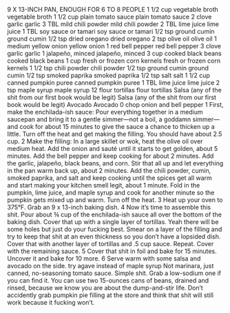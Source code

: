 <?xml version="1.0" encoding="UTF-8"?>
<!DOCTYPE gourmetDoc>
<gourmetDoc>
	<recipe id="196">
		<title>ENCHILADA-ISH SAUCE</title>
		<yields>9 X 13-INCH PAN, ENOUGH FOR 6 TO 8 PEOPLE</yields>
		<ingredient-list>
			<ingredient>
				<amount>1 1/2</amount>
				<unit>cup</unit>
				<item>vegetable broth</item>
				<key>vegetable broth</key>
			</ingredient>
			<ingredient>
				<amount>1 1/2</amount>
				<unit>cup</unit>
				<item>plain tomato sauce</item>
				<key>plain tomato sauce</key>
			</ingredient>
			<ingredient>
				<amount>2</amount>
				<unit>clove</unit>
				<item>garlic</item>
				<key>garlic</key>
			</ingredient>
			<ingredient>
				<amount>3</amount>
				<unit>TBL</unit>
				<item>mild chili powder</item>
				<key>mild chili powder</key>
			</ingredient>
			<ingredient>
				<amount>2</amount>
				<unit>TBL</unit>
				<item>lime juice</item>
				<key>lime juice</key>
			</ingredient>
			<ingredient>
				<amount>1</amount>
				<unit>TBL</unit>
				<item>soy sauce or tamari</item>
				<key>soy sauce or tamari</key>
			</ingredient>
			<ingredient>
				<amount>1/2</amount>
				<unit>tsp</unit>
				<item>ground cumin</item>
				<key>ground cumin</key>
			</ingredient>
			<ingredient>
				<amount>1/2</amount>
				<unit>tsp</unit>
				<item>dried oregano</item>
				<key>dried oregano</key>
			</ingredient>
			<ingredient>
				<amount>2</amount>
				<unit>tsp</unit>
				<item>olive oil</item>
				<key>olive oil</key>
			</ingredient>
			<ingredient>
				<amount>1</amount>
				<unit>medium</unit>
				<item>yellow onion</item>
				<key>yellow onion</key>
			</ingredient>
			<ingredient>
				<amount>1</amount>
				<item>red bell pepper</item>
				<key>red bell pepper</key>
			</ingredient>
			<ingredient>
				<amount>3</amount>
				<unit>clove</unit>
				<item>garlic</item>
				<key>garlic</key>
			</ingredient>
			<ingredient>
				<amount>1</amount>
				<item>jalapeño, minced</item>
				<key>jalapeño, minced</key>
			</ingredient>
			<ingredient>
				<amount>3</amount>
				<unit>cup</unit>
				<item>cooked black beans</item>
				<key>cooked black beans</key>
			</ingredient>
			<ingredient>
				<amount>1</amount>
				<unit>cup</unit>
				<item>fresh or frozen corn kernels</item>
				<key>fresh or frozen corn kernels</key>
			</ingredient>
			<ingredient>
				<amount>1 1/2</amount>
				<unit>tsp</unit>
				<item>chili powder</item>
				<key>chili powder</key>
			</ingredient>
			<ingredient>
				<amount>1/2</amount>
				<unit>tsp</unit>
				<item>ground cumin</item>
				<key>ground cumin</key>
			</ingredient>
			<ingredient>
				<amount>1/2</amount>
				<unit>tsp</unit>
				<item>smoked paprika</item>
				<key>smoked paprika</key>
			</ingredient>
			<ingredient>
				<amount>1/2</amount>
				<unit>tsp</unit>
				<item>salt</item>
				<key>salt</key>
			</ingredient>
			<ingredient>
				<amount>1 1/2</amount>
				<unit>cup</unit>
				<item>canned pumpkin puree</item>
				<key>canned pumpkin puree</key>
			</ingredient>
			<ingredient>
				<amount>1</amount>
				<unit>TBL</unit>
				<item>lime juice</item>
				<key>lime juice</key>
			</ingredient>
			<ingredient>
				<amount>2</amount>
				<unit>tsp</unit>
				<item>maple syrup</item>
				<key>maple syrup</key>
			</ingredient>
			<ingredient>
				<amount>12</amount>
				<item>flour tortillas</item>
				<key>flour tortillas</key>
			</ingredient>
			<ingredient>
				<item>Salsa (any of the shit from our first book would be legit)</item>
				<key>Salsa (any of the shit from our first book would be legit)</key>
			</ingredient>
			<ingredient>
				<item>Avocado</item>
				<key>Avocado</key>
			</ingredient>
		</ingredient-list>
		<instructions>0 chop onion and bell pepper
1 First, make the enchilada-ish sauce: Pour everything together in a medium saucepan and bring it to a gentle simmer—not a boil, a goddamn simmer—and cook for about 15 minutes to give the sauce a chance to thicken up a little. Turn off the heat and get making the filling. You should have about 2.5 cup.
2 Make the filling: In a large skillet or wok, heat the olive oil over medium heat. Add the onion and sauté until it starts to get golden, about 5 minutes. Add the bell pepper and keep cooking for about 2 minutes. Add the garlic, jalapeño, black beans, and corn. Stir that all up and let everything in the pan warm back up, about 2 minutes. Add the chili powder, cumin, smoked paprika, and salt and keep cooking until the spices get all warm and start making your kitchen smell legit, about 1 minute. Fold in the pumpkin, lime juice, and maple syrup and cook for another minute so the pumpkin gets mixed up and warm. Turn off the heat.
3 Heat up your oven to 375°F. Grab an 9 x 13-inch baking dish.
4 Now it’s time to assemble this shit. Pour about ¾ cup of the enchilada-ish sauce all over the bottom of the baking dish. Cover that up with a single layer of tortillas. Yeah there will be some holes but just do your fucking best. Smear on a layer of the filling and try to keep that shit at an even thickness so you don’t have a lopsided dish. Cover that with another layer of tortillas and .5 cup sauce. Repeat. Cover with the remaining sauce.
5 Cover that shit in foil and bake for 15 minutes. Uncover it and bake for 10 more.
6 Serve warm with some salsa and avocado on the side.</instructions>
		<modifications>try agave instead of maple syrup
Not marinara, just canned, no-seasoning tomato sauce. Simple shit. Grab a low-sodium one if you can find it.
 You can use two 15-ounces cans of beans, drained and rinsed, because we know you are about the dump-and-stir life.
 Don’t accidently grab pumpkin pie filling at the store and think that shit will still work because it fucking won’t.</modifications>
	</recipe>
	
</gourmetDoc>
